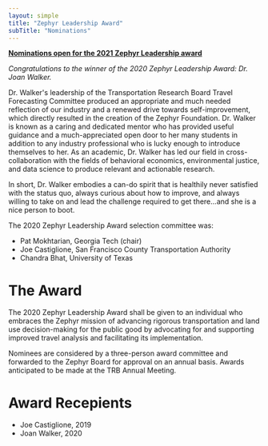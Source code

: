 ```yaml
---
layout: simple
title: "Zephyr Leadership Award"
subTitle: "Nominations"
---
```

**[Nominations open for the 2021 Zephyr Leadership award](https://docs.google.com/forms/d/e/1FAIpQLSeqa-uzfdr51N8sr5pfKyVcAQPDyoLs1R29TAuxOA3egKpf_A/viewform?usp=sf_link)**

*Congratulations to the winner of the 2020 Zephyr Leadership Award: Dr. Joan Walker.*

Dr. Walker's leadership of the Transportation Research Board Travel Forecasting Committee produced an appropriate and much needed reflection of our industry and a renewed drive towards self-improvement, which directly resulted in the creation of the Zephyr Foundation.  Dr. Walker is known as a caring and dedicated mentor who has provided useful guidance and a much-appreciated open door to her many students in addition to any industry professional who is lucky enough to introduce themselves to her. As an academic, Dr. Walker has led our field in cross-collaboration with the fields of behavioral economics, environmental justice, and data science to produce relevant and actionable research.

In short, Dr. Walker embodies a can-do spirit that is healthily never satisfied with the status quo, always curious about how to improve, and always willing to take on and lead the challenge required to get there...and she is a nice person to boot. 

The 2020 Zephyr Leadership Award selection committee was:  

 - Pat Mokhtarian, Georgia Tech (chair)  
 - Joe Castiglione, San Francisco County Transportation Authority  
 - Chandra Bhat, University of Texas  

# The Award

The 2020 Zephyr Leadership Award shall be given to an individual who embraces the Zephyr mission of advancing rigorous transportation and land use decision-making for the public good by advocating for and supporting improved travel analysis and facilitating its implementation.

Nominees are considered by a three-person award committee and forwarded to the Zephyr Board for approval on an annual basis. Awards anticipated to be made at the TRB Annual Meeting.

# Award Recepients

 - Joe Castiglione, 2019
 - Joan Walker, 2020
